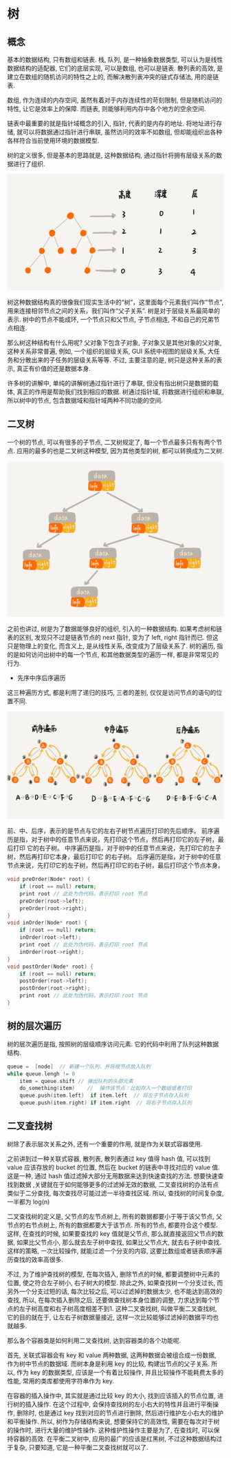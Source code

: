 # 树

## 概念

基本的数据结构, 只有数组和链表. 栈, 队列, 是一种抽象数据类型, 可以认为是线性数据结构的适配器, 它们的底层实现, 可以是数组, 也可以是链表. 散列表的高效, 是建立在数组的随机访问的特性之上的, 而解决散列表冲突的链式存储法, 用的是链表.  

数组, 作为连续的内存空间, 虽然有着对于内存连续性的苛刻限制, 但是随机访问的特性, 让它是效率上的保障. 而链表, 则能够利用内存中各个地方的空余空间.   

链表中最重要的就是指针域概念的引入, 指针, 代表的是内存的地址. 将地址进行存储, 就可以将数据通过指针进行串联, 虽然访问的效率不如数组, 但却能组织出各种各样符合当前使用环境的数据模型.  

树的定义很多, 但是基本的思路就是, 这种数据结构, 通过指针将拥有层级关系的数据进行了组织. 

![tree](img/tree.png)

树这种数据结构真的很像我们现实生活中的“树”，这里面每个元素我们叫作“节点”, 用来连接相邻节点之间的关系，我们叫作“父子关系”. 树是对于层级关系最简单的表示. 树中的节点不能成环, 一个节点只和父节点, 子节点相连, 不和自己的兄弟节点相连. 

那么树这种结构有什么用呢?  父对象下包含子对象, 子对象又是其他对象的父对象, 这种关系非常普遍, 例如, 一个组织的层级关系, GUI 系统中视图的层级关系, 大任务和分散出来的子任务的层级关系等等. 不过, 主要注意的是, 树只是这种关系的表示, 真正有价值的还是数据本身.   

许多树的讲解中, 单纯的讲解树通过指针进行了串联, 但没有指出树只是数据的载体, 真正的作用是帮助我们找到相应的数据.  树通过指针域, 将数据进行组织和串联, 所以树中的节点, 包含数据域和指针域两种不同功能的空间.

## 二叉树

一个树的节点, 可以有很多的子节点, 二叉树规定了, 每一个节点最多只有有两个节点. 应用的最多的也是二叉树这种模型, 因为其他类型的树, 都可以转换成为二叉树. 

![btree](img/btree.png)

之前也讲过, 树是为了数据能够良好的组织, 引入的一种数据结构. 如果考虑树和链表的区别, 发现只不过是链表节点的 next 指针, 变为了 left, right 指针而已. 但这只是物理上的变化, 而含义上, 是从线性关系, 改变成为了层级关系了. 树的遍历, 指的是如何访问出树中的每一个节点,  和其他数据类型的遍历一样, 都是非常常见的行为.

* 先序中序后序遍历

这三种遍历方式, 都是利用了递归的技巧, 三者的差别, 仅仅是访问节点的语句的位置不同.

![iteratetree](img/iteratetree.png)

前、中、后序，表示的是节点与它的左右子树节点遍历打印的先后顺序。
前序遍历是指，对于树中的任意节点来说，先打印这个节点，然后再打印它的左子树，最后打印 它的右子树。
中序遍历是指，对于树中的任意节点来说，先打印它的左子树，然后再打印它本身，最后打印它 的右子树。
后序遍历是指，对于树中的任意节点来说，先打印它的左子树，然后再打印它的右子树，最后打印这个节点本身。

```c++
void preOrder(Node* root) {
    if (root == null) return;
    print root // 此处为伪代码，表示打印 root 节点
    preOrder(root->left);
    preOrder(root->right);
}
void inOrder(Node* root) {
    if (root == null) return;
    inOrder(root->left);
    print root // 此处为伪代码，表示打印 root 节点
    inOrder(root->right);
}
void postOrder(Node* root) {
    if (root == null) return;
    postOrder(root->left);
    postOrder(root->right);
    print root // 此处为伪代码，表示打印 root 节点
}
```

## 树的层次遍历

树的层次遍历是指, 按照树的层级顺序访问元素. 它的代码中利用了队列这种数据结构.

```c++
queue =  [node]  // 新建一个队列，并将根节点放入队列
while queue.lengh != 0
    item = queue.shift // 弹出队列的头部元素
    do_something(item)    //  操作该节点：比如存入一个数组或者打印
    queue.push(item.left)  if item.left  // 将左子节点存入队列
    queue.push(item.right) if item.right  // 将右子节点存入队列
```

## 二叉查找树

树除了表示层次关系之外, 还有一个重要的作用, 就是作为关联式容器使用.

之前讲到过一种关联式容器, 散列表, 散列表通过 key 值得 hash 值, 可以找到 value 应该存放的 bucket 的位置, 然后在 bucket 的链表中寻找对应的 value 值. 这是一种, 通过 hash 值过滤掉大部分无用数据来达到快速查找的方法. 想要快速查找到数据 ,关键就在于如何能够更多的过滤掉无效的数据, 二叉查找树的办法有点类似于二分查找, 每次查找尽可能过滤一半待查找区域. 所以, 查找树的时间复杂度, 一半都为 log(n)

二叉查找树的定义是, 父节点的左节点树上, 所有的数据都要小于等于该父节点, 父节点的右节点树上, 所有的数据都要大于该节点. 所有的节点, 都要符合这个模型. 这样, 在查找的时候, 如果要查找的 key 值就是父节点, 那么就直接返回父节点的数据, 如果比父节点小, 那么就去左子树中查找, 如果比父节点大, 就去右子树中查找. 这样的策略, 一次比较操作, 就能过滤一个分支的内容, 这要比数组或者链表顺序遍历查找的效率高很多.

不过, 为了维护查找树的模型, 在每次插入, 删除节点的时候, 都要调整树中元素的位置, 使之符合左子树小, 右子树大的模型. 除此之外, 如果查找树一个分支过长, 而另外一个分支过短的话, 每次比较之后, 可以过滤掉的数据太少, 也不能达到高效的查找, 所以, 在每次插入删除之后, 还要做查找树本身位置的调整, 力求达到每个节点的左子树高度和右子树高度相差不到1. 这种二叉查找树, 叫做平衡二叉查找树, 它的目的就在于, 让左右子树数据量接近, 这样一次比较能够过滤掉的数据平均也就越多.

那么各个容器类是如何利用二叉查找树, 达到容器类的各个功能呢.

首先, 关联式容器会有 key 和 value 两种数据, 这两种数据会被组合成一份数据, 作为树中节点的数据域. 而树本身是利用 key 的比较, 构建出节点的父子关系. 所以, 作为 key 的数据类型, 应该是一个有着比较操作, 并且比较操作不能耗费太多的性能, 常用的类库都使用字符串作为 key. 

在容器的插入操作中, 其实就是通过比较 key 的大小, 找到应该插入的节点位置, 进行树的插入操作. 在这个过程中, 会保持查找树的左小右大的特性并且进行平衡操作, 删除时, 也是通过 key 找到对应的节点进行删除, 然后进行维护左小右大的维护和平衡操作. 所以, 树作为存储结构来说, 想要保持它的高效性, 需要在每次对于树的操作时, 进行大量的维护性操作. 这种维护性操作主要是为了, 在查找时, 可以保持容器的高效. 在平衡二叉树中, 应用的最广的应该是红黑树, 不过这种数据结构过于复杂, 只要知道, 它是一种平衡二叉查找树就可以了.
